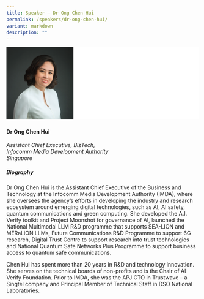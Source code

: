 ```yaml
---
title: Speaker – Dr Ong Chen Hui
permalink: /speakers/dr-ong-chen-hui/
variant: markdown
description: ""
---
```

![](/images/2025%20speakers/Dr_Ong_Chen_Hui_2.png)
#### **Dr Ong Chen Hui**

*Assistant Chief Executive, BizTech, <br>Infocomm Media Development Authority<br>Singapore*

##### **Biography**
Dr Ong Chen Hui is the Assistant Chief Executive of the Business and Technology at the Infocomm Media Development Authority (IMDA), where she oversees the agency’s efforts in developing the industry and research ecosystem around emerging digital technologies, such as AI, AI safety, quantum communications and green computing. She developed the A.I. Verify toolkit and Project Moonshot for governance of AI, launched the National Multimodal LLM R&amp;D programme that supports SEA-LION and MERaLiON LLMs, Future Communications R&amp;D Programme to support 6G research, Digital Trust Centre to support research into trust technologies and National Quantum Safe Networks Plus Programme to support business access to quantum safe communications.

Chen Hui has spent more than 20 years in R&amp;D and technology innovation. She serves on the technical boards of non-profits and is the Chair of AI Verify Foundation. Prior to IMDA, she was the APJ CTO in Trustwave – a Singtel company and Principal Member of Technical Staff in DSO National Laboratories.